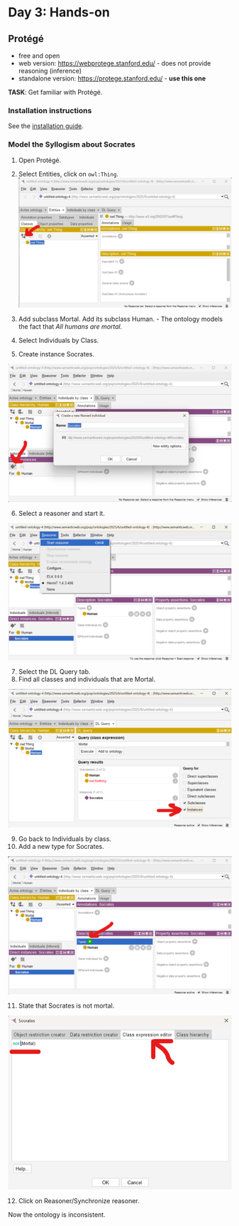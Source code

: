 # Day 3: Hands-on

## Protégé

- free and open
- web version: https://webprotege.stanford.edu/ - does not provide reasoning (inference)
- standalone version: https://protege.stanford.edu/ - **use this one**

**TASK**: Get familiar with Protégé.

### Installation instructions

See the [installation guide](../install-Protege.md).

### Model the Syllogism about Socrates

1. Open Protégé.
2. Select Entities, click on `owl:Thing`.
![](Protege-create.png)

3. Add subclass Mortal. Add its subclass Human. - The ontology models the fact that *All humans are mortal.*
4. Select Individuals by Class.
5. Create instance Socrates.

![](Protege-create2.png)

6. Select a reasoner and start it.

![](Protege-infer.png)

7. Select the DL Query tab.
8. Find all classes and individuals that are Mortal.

![](Protege-infer2.png)

9. Go back to Individuals by class.
10. Add a new type for Socrates.

![](Protege-contradiction.png)

11. State that Socrates is not mortal.

![](Protege-contradiction2.png)

12. Click on Reasoner/Synchronize reasoner.

Now the ontology is inconsistent.
